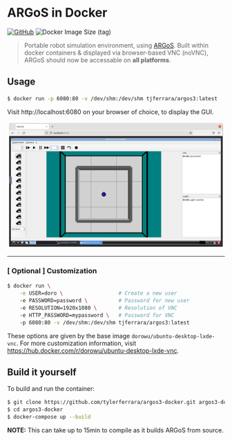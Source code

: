 # ARGoS in Docker
[![GitHub](https://img.shields.io/badge/license-MIT-green)](https://github.com/tylerferrara/argos3-docker/blob/master/LICENSE)
![Docker Image Size (tag)](https://img.shields.io/docker/image-size/tjferrara/argos3/latest?logo=docker)

> Portable robot simulation environment, using [ARGoS](https://github.com/ilpincy/argos3). Built within docker containers & displayed via browser-based VNC (noVNC), ARGoS should now be accessable on **all platforms**.

## Usage
```bash
$ docker run -p 6080:80 -v /dev/shm:/dev/shm tjferrara/argos3:latest
```

Visit http://localhost:6080 on your browser of choice, to display the GUI.

![Argos in browser"](extras/argos-in-browser.png)
 ___

### [ Optional ] Customization 
```bash
$ docker run \
    -e USER=doro \                  # Create a new user
    -e PASSWORD=password \          # Password for new user
    -e RESOLUTION=1920x1080 \       # Resolution of VNC
    -e HTTP_PASSWORD=mypassword \   # Password for VNC
    -p 6080:80 -v /dev/shm:/dev/shm tjferrara/argos3:latest
```
These options are given by the base image `dorowu/ubuntu-desktop-lxde-vnc`.
For more customization information, visit https://hub.docker.com/r/dorowu/ubuntu-desktop-lxde-vnc.

## Build it yourself

To build and run the container:
```bash
$ git clone https://github.com/tylerferrara/argos3-docker.git argos3-docker
$ cd argos3-docker
$ docker-compose up --build
```
**NOTE:** This can take up to 15min to compile as it builds ARGoS from source.
